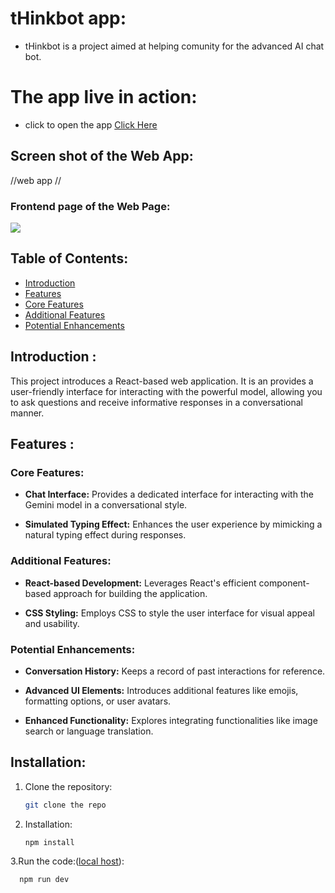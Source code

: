 # tHinkbot app:

  - tHinkbot is a project aimed at helping comunity for the advanced AI chat bot.

# The app live in action:

 - click to open the app [Click Here](https://t-h-inkbot.vercel.app/)

## Screen shot of the Web App: 

 //web app //

### Frontend page of the Web Page:

 <img src="https://utfs.io/f/mJvRnIkXEid5MKMLkTS0NRHvAfoKQiFtc7Os63hCJ5lbISa4">
 

## Table of Contents:

   - [Introduction](#introduction)
  - [Features](#features)
  - [Core Features](#core-features)
  - [Additional Features](#additional-features)
  - [Potential Enhancements](#potential-enhancements)
    

## Introduction :

This project introduces a React-based web application. It is an provides a user-friendly interface for interacting with the powerful model, allowing you to ask questions and receive informative responses in a conversational manner.

 ## Features :

### Core Features:

- **Chat Interface:** Provides a dedicated interface for interacting with the Gemini model in a conversational style.

  
- **Simulated Typing Effect:** Enhances the user experience by mimicking a natural typing effect during responses.


### Additional Features:

- **React-based Development:** Leverages React's efficient component-based approach for building the application.
  
- **CSS Styling:** Employs CSS to style the user interface for visual appeal and usability.

### Potential Enhancements:

- **Conversation History:** Keeps a record of past interactions for reference.
  
- **Advanced UI Elements:** Introduces additional features like emojis, formatting options, or user avatars.
  
- **Enhanced Functionality:**  Explores integrating functionalities like image search or language translation.


## Installation:

1. Clone the repository:

   ```bash
   git clone the repo
   
2. Installation: 
   
   ```bash
   npm install
   
 3.Run the code:([local host](http://localhost:3000)):

   ```bash
     npm run dev 

  
